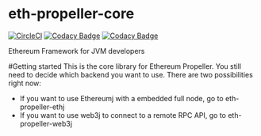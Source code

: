 # eth-propeller-core

[![CircleCI](https://circleci.com/gh/adridadou/eth-contract-api/tree/develop.svg?style=svg)](https://circleci.com/gh/adridadou/eth-propeller-core/tree/develop)
[![Codacy Badge](https://api.codacy.com/project/badge/Grade/f625f0b84618480d84f90ae4a3ff8536)](https://www.codacy.com/app/Adridadou/eth-propeller-core?utm_source=github.com&amp;utm_medium=referral&amp;utm_content=adridadou/eth-propeller-core&amp;utm_campaign=Badge_Grade)
[![Codacy Badge](https://api.codacy.com/project/badge/Coverage/f625f0b84618480d84f90ae4a3ff8536)](https://www.codacy.com/app/Adridadou/eth-propeller-core?utm_source=github.com&utm_medium=referral&utm_content=adridadou/eth-propeller-core&utm_campaign=Badge_Coverage)

Ethereum Framework for JVM developers

#Getting started
This is the core library for Ethereum Propeller.
You still need to decide which backend you want to use. There are two possibilities right now:
* If you want to use Ethereumj with a embedded full node, go to eth-propeller-ethj
* If you want to use web3j to connect to a remote RPC API, go to eth-propeller-web3j

